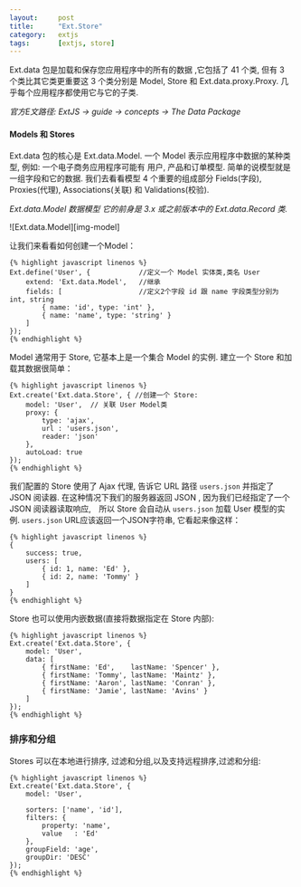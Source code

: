 ```yaml
---
layout:		post
title:  	"Ext.Store"
category: 	extjs
tags:		[extjs, store]
---
```


Ext.data 包是加载和保存您应用程序中的所有的数据 ,它包括了 41 个类, 但有 3 个类比其它类更重要这 3 个类分别是 Model, Store 和 Ext.data.proxy.Proxy. 几乎每个应用程序都使用它与它的子类.

_官方E文路径: ExtJS -> guide -> concepts -> The Data Package_

#### Models 和 Stores
Ext.data 包的核心是 Ext.data.Model. 一个 Model 表示应用程序中数据的某种类型, 例如: 一个电子商务应用程序可能有 用户, 产品和订单模型. 简单的说模型就是一组字段和它的数据. 我们去看看模型 4 个重要的组成部分 Fields(字段), Proxies(代理), Associations(关联) 和 Validations(校验).

_Ext.data.Model 数据模型 它的前身是 3.x 或之前版本中的 Ext.data.Record 类._

![Ext.data.Model][img-model]

让我们来看看如何创建一个Model：

	{% highlight javascript linenos %}
	Ext.define('User', {			//定义一个 Model 实体类,类名 User
		extend: 'Ext.data.Model', 	//继承
		fields: [ 					//定义2个字段 id 跟 name 字段类型分别为 int, string
		    { name: 'id', type: 'int' },
		    { name: 'name', type: 'string' }
		]
	});
	{% endhighlight %}

Model 通常用于 Store, 它基本上是一个集合 Model 的实例. 建立一个 Store 和加载其数据很简单：

	{% highlight javascript linenos %}
	Ext.create('Ext.data.Store', { //创建一个 Store:
		model: 'User',	// 关联 User Model类
		proxy: {
		    type: 'ajax',
		    url : 'users.json',
		    reader: 'json'
		},
		autoLoad: true
	});
	{% endhighlight %}

我们配置的 Store 使用了 Ajax 代理, 告诉它 URL 路径 `users.json` 并指定了 JSON 阅读器. 
在这种情况下我们的服务器返回 JSON , 因为我们已经指定了一个 JSON 阅读器读取响应,　所以 Store
会自动从 `users.json` 加载 User 模型的实例. `users.json` URL应该返回一个JSON字符串,
它看起来像这样：

	{% highlight javascript linenos %}
	{
		success: true,
		users: [
		    { id: 1, name: 'Ed' },
		    { id: 2, name: 'Tommy' }
		]
	}
	{% endhighlight %}


Store 也可以使用内嵌数据(直接将数据指定在 Store 内部):

	{% highlight javascript linenos %}
	Ext.create('Ext.data.Store', {
		model: 'User',
		data: [
		    { firstName: 'Ed',    lastName: 'Spencer' },
		    { firstName: 'Tommy', lastName: 'Maintz' },
		    { firstName: 'Aaron', lastName: 'Conran' },
		    { firstName: 'Jamie', lastName: 'Avins' }
		]
	});
	{% endhighlight %}

### 排序和分组
Stores 可以在本地进行排序, 过滤和分组,以及支持远程排序,过滤和分组:

	{% highlight javascript linenos %}
	Ext.create('Ext.data.Store', {
		model: 'User',

		sorters: ['name', 'id'],
		filters: {
			property: 'name',
			value   : 'Ed'
		},
		groupField: 'age',
		groupDir: 'DESC'
	});
	{% endhighlight %}



